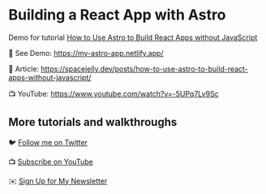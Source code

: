# Building a React App with Astro

Demo for tutorial [How to Use Astro to Build React Apps without JavaScript](https://www.youtube.com/watch?v=-5UPq7Lv9Sc)

🚀 See Demo: https://my-astro-app.netlify.app/

📝 Article: https://spacejelly.dev/posts/how-to-use-astro-to-build-react-apps-without-javascript/

📺 YouTube: https://www.youtube.com/watch?v=-5UPq7Lv9Sc

## More tutorials and walkthroughs

🐦 [Follow me on Twitter](https://twitter.com/colbyfayock)

📺 [Subscribe on YouTube](https://www.youtube.com/colbyfayock)

✉️ [Sign Up for My Newsletter](https://colbyfayock.com/newsletter)
